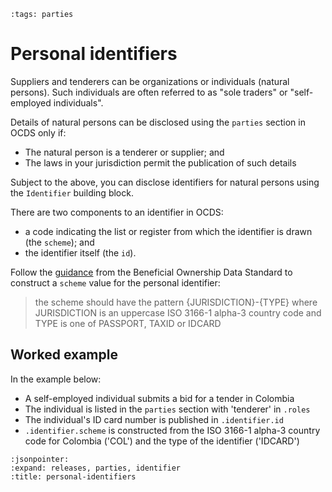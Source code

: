 ```{workedexample} Personal identifiers
:tags: parties
```

# Personal identifiers

Suppliers and tenderers can be organizations or individuals (natural persons). Such individuals are often referred to as "sole traders" or "self-employed individuals".

Details of natural persons can be disclosed using the `parties` section in OCDS only if:

* The natural person is a tenderer or supplier; and
* The laws in your jurisdiction permit the publication of such details

Subject to the above, you can disclose identifiers for natural persons using the `Identifier` building block.

There are two components to an identifier in OCDS:

* a code indicating the list or register from which the identifier is drawn (the `scheme`); and
* the identifier itself (the `id`).

Follow the [guidance](https://standard.openownership.org/en/0.2.0/schema/guidance/identifiers.html#shared-identifiers) from the Beneficial Ownership Data Standard to construct a `scheme` value for the personal identifier:

> the scheme should have the pattern {JURISDICTION}-{TYPE} where JURISDICTION is an uppercase ISO 3166-1 alpha-3 country code and TYPE is one of PASSPORT, TAXID or IDCARD

## Worked example

In the example below:

* A self-employed individual submits a bid for a tender in Colombia
* The individual is listed in the `parties` section with 'tenderer' in `.roles`
* The individual's ID card number is published in `.identifier.id`
* `.identifier.scheme` is constructed from the ISO 3166-1 alpha-3 country code for Colombia ('COL') and the type of the identifier ('IDCARD')

```{jsoninclude} ../../examples/organization-personal-identifier.json
:jsonpointer:
:expand: releases, parties, identifier
:title: personal-identifiers
```
